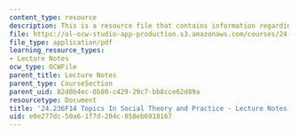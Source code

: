 ```yaml
---
content_type: resource
description: This is a resource file that contains information regarding session 26.
file: https://ol-ocw-studio-app-production.s3.amazonaws.com/courses/24-236-topics-in-social-theory-and-practice-race-and-racism-fall-2014/e0e277dc50a61f7d204c858eb6918167_MIT24_236F14_Sess26.pdf
file_type: application/pdf
learning_resource_types:
- Lecture Notes
ocw_type: OCWFile
parent_title: Lecture Notes
parent_type: CourseSection
parent_uid: 82d0b4ec-0b80-c429-29c7-bb8cce62d89a
resourcetype: Document
title: '24.236F14 Topics In Social Theory and Practice - Lecture Notes: Reparations'
uid: e0e277dc-50a6-1f7d-204c-858eb6918167
---
```

